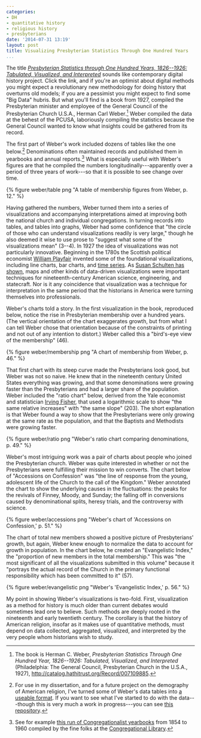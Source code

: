 ```yaml
---
categories:
- DH
- quantitative history
- religious history
- presbyterians
date: '2014-07-31 13:19'
layout: post
title: Visualizing Presbyterian Statistics Through One Hundred Years
...
```


The title *[Presbyterian Statistics through One Hundred Years,
1826--1926: Tabulated, Visualized, and Interpreted][]* sounds like
contemporary digital history project. Click the link, and if you're an
optimist about digital methods you might expect a revolutionary new
methodology for doing history that overturns old models; if you are a
pessimist you might expect to find some "Big Data" hubris. But what
you'll find is a book from 1927, compiled the Presbyterian minister and
employee of the General Council of the Presbyterian Church U.S.A.,
Herman Carl Weber.[^1] Weber compiled the data at the behest of the
PCUSA, laboriously compiling the statistics because the General Council
wanted to know what insights could be gathered from its record.

The first part of Weber's work included dozens of tables like the one
below.[^2] Denominations often maintained records and published them in
yearbooks and annual reports.[^3] What is especially useful with Weber's
figures are that he compiled the numbers longitudinally---apparently
over a period of three years of work---so that it is possible to see
change over time.

{% figure weber/table png "A table of membership figures from Weber, p.  12." %}

Having gathered the numbers, Weber turned them into a series of
visualizations and accompanying interpretations aimed at improving both
the national church and individual congregations. In turning records
into tables, and tables into graphs, Weber had some confidence that "the
circle of those who can understand visualizations readily is very
large," though he also deemed it wise to use prose to "suggest what some
of the visualizations mean" (3--4). In 1927 the idea of visualizations
was not particularly innovative. Beginning in the 1780s the Scottish
political economist [William Playfair][] invented some of the
foundational visualizations, including line charts, bar charts, and
[time series][]. As [Susan Schulten has shown][], maps and other kinds
of data-driven visualizations were important techniques for
nineteenth-century American science, engineering, and statecraft. Nor is
it any coincidence that visualization was a technique for interpretation
in the same period that the historians in America were turning
themselves into professionals.

Weber's charts told a story. In the first visualization in the book,
reproduced below, notice the rise in Presbyterian membership over a
hundred years. (The vertical orientation of the chart exaggerates
growth, but from what I can tell Weber chose that orientation because of
the constraints of printing and not out of any intention to distort.)
Weber called this a "bird's-eye view of the membership" (46).

{% figure weber/membership png "A chart of membership from Weber, p.  46." %}

That first chart with its steep curve made the Presbyterians look good,
but Weber was not so naive. He knew that in the nineteenth century
United States everything was growing, and that some denominations were
growing faster than the Presbyterians and had a larger share of the
population. Weber included the "ratio chart" below, derived from the
Yale economist and statistician [Irving Fisher][], that used a
logarithmic scale to show "the same relative increases" with "the same
slope" (203). The short explanation is that Weber found a way to show
that the Presbyterians were only growing at the same rate as the
population, and that the Baptists and Methodists were growing faster.

{% figure weber/ratio png "Weber's ratio chart comparing denominations, p. 49." %}

Weber's most intriguing work was a pair of charts about people who
joined the Presbyterian church. Weber was quite interested in whether or
not the Presbyterians were fulfilling their mission to win converts. The
chart below of "Accessions on Confession" was "the line of response from
the young, adolescent life of the Church to the call of the Kingdom."
Weber annotated the chart to show the underlying causes in the
fluctuations: the peaks for the revivals of Finney, Moody, and Sunday;
the falling off in conversions caused by denominational splits, heresy
trials, and the controversy with science.

{% figure weber/accessions png "Weber's chart of 'Accessions on Confession,' p. 51." %} 

The chart of total new members showed a positive picture of
Presbyterians' growth, but again, Weber knew enough to normalize the
data to account for growth in population. In the chart below, he created
an "Evangelistic Index," the "proportion of new members in the total
membership." This was "the most significant of all the visualizations
submitted in this volume" because it "portrays the actual record of the
Church in the primary functional responsibility which has been committed
to it" (57).

{% figure weber/evangelistic png "Weber's 'Evangelistic Index,' p. 56." %}

My point in showing Weber's visualizations is two-fold. First, 
visualization as a method for history is much older than current debates 
would sometimes lead one to believe. Such methods are deeply rooted in 
the nineteenth and early twentieth century. The corollary is that the 
history of American religion, insofar as it makes use of quantitative 
methods, must depend on data collected, aggregated, visualized, and 
interpreted by the very people whom historians wish to study.

[^1]: The book is Herman C. Weber, *Presbyterian Statistics Through One
    Hundred Year, 1826--1926: Tabulated, Visualized, and Interpreted*
    (Philadelphia: The General Council, Presbyterian Church in the
    U.S.A., 1927), <http://catalog.hathitrust.org/Record/007109885>.

[^2]: For use in my dissertation, and for a future project on the
    demography of American religion, I've turned some of Weber's data
    tables into [a useable format][]. If you want to see what I've
    started to do with the data---though this is very much a work in
    progress---you can see [this repository][].

[^3]: See for example [this run of Congregationalist yearbooks][] from
    1854 to 1960 compiled by the fine folks at the [Congregational
    Library][].

  [Presbyterian Statistics through One Hundred Years, 1826--1926:
  Tabulated, Visualized, and Interpreted]: http://catalog.hathitrust.org/Record/007109885
  [William Playfair]: http://en.wikipedia.org/wiki/William_Playfair
  [time series]: http://en.wikipedia.org/wiki/Time_series
  [Susan Schulten has shown]: http://www.mappingthenation.com/
  [Irving Fisher]: http://en.wikipedia.org/wiki/Irving_Fisher
  [a useable format]: https://github.com/lmullen/demographics-religion/tree/master/data/weber-1927
  [this repository]: https://github.com/lmullen/presbyterian-analysis
  [this run of Congregationalist yearbooks]: http://www.congregationallibrary.org/periodicals/yearbooks
  [Congregational Library]: http://www.congregationallibrary.org/
